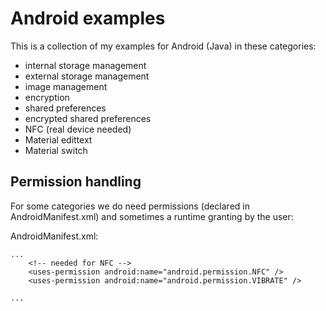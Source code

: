 # Android examples

This is a collection of my examples for Android (Java) in these categories:

- internal storage management
- external storage management
- image management
- encryption
- shared preferences
- encrypted shared preferences
- NFC (real device needed)
- Material edittext
- Material switch


## Permission handling

For some categories we do need permissions (declared in AndroidManifest.xml) and sometimes a 
runtime granting by the user:

AndroidManifest.xml:
```plaintext
...
    <!-- needed for NFC -->
    <uses-permission android:name="android.permission.NFC" />
    <uses-permission android:name="android.permission.VIBRATE" />
    
...    
    
```
